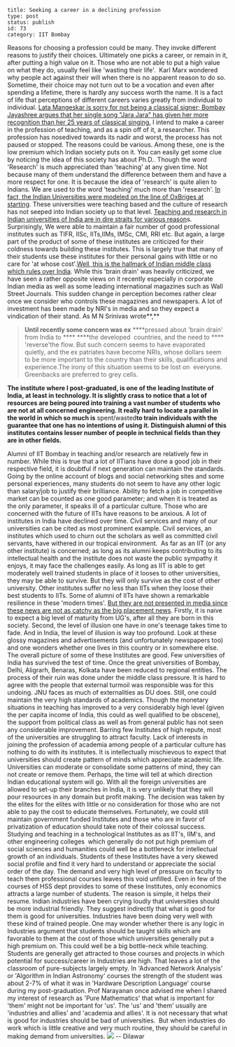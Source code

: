 ~~~~ 
title: Seeking a career in a declining profession
type: post
status: publish
id: 73
category: IIT Bombay
~~~~

Reasons for choosing a profession could be many. They invoke different
reasons to justify their choices. Ultimately one picks a career, or
remain in it, after putting a high value on it. Those who are not able
to put a high value on what they do, usually feel like 'wasting their
life'.  Karl Marx wondered why people act against their will when there
is no apparent reason to do so. Sometime, their choice may not turn out
to be a vocation and even after spending a lifetime, there is hardly any
success worth the name. It is a fact of life that perceptions of
different careers varies greatly from individual to individual. [Lata
Mangeskar is sorry for not being a classical signer; Bombay Jayashree
argues that her single song "Jara Jara" has given her more recognition
than her 25 years of classical
singing.](http://www.thehindu.com/mp/2010/01/28/stories/2010012850080200.htm)
I intend to make a career in the profession of teaching, and as a spin
off of it, a researcher. This profession has nosedived towards its nadir
and worst, the process has not paused or stopped. The reasons could be
various. Among these, one is the low premium which Indian society puts
on it. You can easily get some clue by noticing the idea of this society
has about Ph.D.. Though the word 'Research' is much appreciated than
'teaching' at any given time. Not because many of them understand the
difference between them and have a more respect for one. It is because
the idea of 'research' is quite alien to Indians. We are used to the
word 'teaching' much more than 'research'. [In fact, the Indian
Universities were modeled on the line of OxBriges at
starting](http://www.flipkart.com/book/idea-natural-inequality-other-essays/0195662598).
These universities were teaching based and the culture of research has
not seeped into Indian society up to that level. [Teaching and research
in Indian universities of India are in dire straits for various
reason](http://www.hindu.com/thehindu/2001/11/01/stories/05012523.htm)s.
Surprisingly, We were able to maintain a fair number of good
professional institutes such as TIFR, IISc, IITs,IIMs, IMSc, CMI, RRI
etc. But again, a large part of the product of some of these institutes
are criticized for their coldness towards building these institutes.
This is largely true that many of their students use these institutes
for their personal gains with little or no care for 'at whose
cost'.[Well, this is the hallmark of Indian middle class which rules
over
India](http://dilawarsays.blogspot.com/2010/03/indian-middle-class-bird-view.html).
While this 'brain drain' was heavily criticized, we have seen a rather
opposite views on it recently especially in corporate Indian media as
well as some leading international magazines such as Wall Street
Journals. This sudden change in perception becomes rather clear once we
consider who controls these magazines and newspapers. A lot of
investment has been made by NRI's in media and so they expect a
vindication of their stand. As M N Srinivas wrote**,**

> **Until recently some concern was ex**
> ****pressed about 'brain drain' from India to ****
> ****the developed  countries, and the need to ****
> 'reverse'the flow. But such concern seems to have evaporated quietly,
> and the ex
> patriates have become NRIs, whose dollars seem to be more important to
> the country than their skills, qualifications and experience.The irony
> of this situation seems to be lost on  everyone. Greenbacks are
> preferred to grey cells.

**The institute where I post-graduated, is one of the leading Institute
of India, at least in technology. It is slightly crass to notice that a
lot of resources are being poured into training a vast number of
students who are not at all concerned **engineering**. It really hard to
locate a parallel in the world in which so much is** spent/wasted**to
train individuals with the guarantee that one has no intentions of using
it. Distinguish alumni of this institutes contains lesser number of
people in technical fields than they are in other fields.**

Alumni of IIT Bombay in teaching and/or research are relatively few in
number. While this is true that a lot of IITians have done a good job in
their respective field, it is doubtful if next generation can maintain
the standards. Going by the online account of blogs and social
networking sites and some personal experiences, many students do not
seem to have any other logic than salary/job to justify their
brilliance. Ability to fetch a job in competitive market can be counted
as one good parameter; and when it is treated as the only parameter, it
speaks ill of a particular culture. Those who are concerned with the
future of IITs have reasons to be anxious. A lot of institutes in India
have declined over time. Civil services and many of our universities can
be cited as most prominent example. Civil services, an institutes which
used to churn out the scholars as well as committed civil servants, have
withered in our tropical environment.  As far as an IIT (or any other
institute) is concerned; as long as its alumni keeps contributing to its
intellectual health and the institute does not waste the public sympathy
it enjoys, it may face the challenges easily. As long as IIT is able to
get moderately well trained students in place of it looses to other
universities, they may be able to survive. But they will only survive as
the cost of other university. Other institutes suffer no less than IITs
when they loose their best students to IITs. Some of alumni of IITs have
shown a remarkable resilience in these 'modern times'. [But they are not
presented in media since these news are not as catchy as the big
placement
news](http://www.nature.com/nindia/2010/100507/full/nindia.2010.61.html).
Firstly, it is naive to expect a big level of maturity from UG's, after
all they are born in this society. Second, the level of illusion one
have in one's teenage takes time to fade. And in India, the level of
illusion is way too profound. Look at these glossy magazines and
advertisements (and unfortunately newspapers too) and one wonders
whether one lives in this country or in somewhere else. The overall
picture of some of these Institutes are good. Few universities of India
has survived the test of time. Once the great universities of Bombay,
Delhi, Aligrarh, Benaras, Kolkata have been reduced to regional
entities. The process of their ruin was done under the middle class
pressure. It is hard to agree with the people that external turmoil was
responsible was for this undoing. JNU faces as much of externalities as
DU does. Still, one could maintain the very high standards of academics.
Though the monetary situations in teaching has improved to a very
considerably high level (given the per capita income of India, this
could as well qualified to be obscene), the support from political class
as well as from general public has not seen any considerable
improvement. Barring few Institutes of high repute, most of the
universities are struggling to attract faculty. Lack of interests in
joining the profession of academia among people of a particular culture
has nothing to do with its institutes. It is intellectually mischievous
to expect that universities should create pattern of minds which
appreciate academic life. Universities can moderate or consolidate some
patterns of mind, they can not create or remove them. Perhaps, the time
will tell at which direction Indian educational system will go. With all
the foreign universities are allowed to set-up their branches in India,
it is very unlikely that they will pour resources in any domain but
profit making. The decision was taken by the elites for the elites with
little or no consideration for those who are not able to pay the cost to
educate themselves. Fortunately, we could still maintain government
funded Institutes and those who are in favor of privatization of
education should take note of their colossal success. Studying and
teaching in a technological Institutes as as IIT's, IIM's, and other
engineering colleges  which generally do not put high premium of social
sciences and humanities could well be a bottleneck for intellectual
growth of an individuals. Students of these Institutes have a very
skewed social profile and find it very hard to understand or appreciate
the social order of the day. The demand and very high level of pressure
on faculty to teach them professional courses leaves this void unfilled.
Even in few of the courses of HSS dept provides to some of these
Institutes, only economics attracts a large number of students. The
reason is simple, it helps their resume. Indian industries have been
crying loudly that universities should be more industrial friendly. They
suggest indirectly that what is good for them is good for universities.
Industries have been doing very well with these kind of trained people.
One may wonder whether there is any logic in Industries argument that
students should be taught skills which are favorable to them at the cost
of those which universities generally put a high premium on. This could
well be a big bottle-neck while teaching. Students are generally get
attracted to those courses and projects in which potential for
success/career in Industries are high. That leaves a lot of the
classroom of pure-subjects largely empty. In 'Advanced Network Analysis'
or 'Algorithm in Indian Astronomy' courses the strength of the student
was about 2-7% of what it was in 'Hardware Description Language' course
during my post-graduation. Prof Narayanan once advised me when I shared
my interest of research as 'Pure Mathematics' that what is important for
'them' might not be important for 'us'. The 'us' and 'them' usually are
'industries and allies' and 'academia and allies'. It is not necessary
that what is good for industries should be bad of universities.  But
when industries do work which is little creative and very much routine,
they should be careful in making demand from universities.
![](https://blogger.googleusercontent.com/tracker/3794193585985230867-2100771612782967365?l=dilawarsays.blogspot.com)
-- Dilawar
